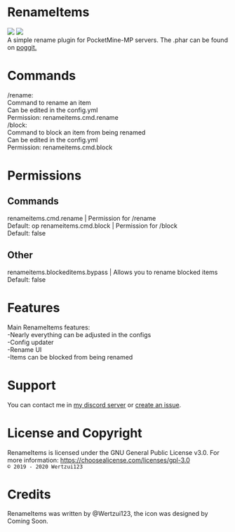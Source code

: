 # RenameItems
<a href="https://poggit.pmmp.io/p/RenameItems"><img src="https://poggit.pmmp.io/shield.state/RenameItems"></a>
<a href="https://poggit.pmmp.io/p/RenameItems"><img src="https://poggit.pmmp.io/shield.api/RenameItems"></a>
<br>A simple rename plugin for PocketMine-MP servers.
The .phar can be found on <a href="https://poggit.pmmp.io/p/RenameItems">poggit.</a>

# Commands
/rename:
<br>Command to rename an item
<br>Can be edited in the config.yml
<br>Permission: renameitems.cmd.rename
<br>/block:
<br>Command to block an item from being renamed
<br>Can be edited in the config.yml
<br>Permission: renameitems.cmd.block

# Permissions
## Commands
renameitems.cmd.rename | Permission for /rename
<br>Default: op
renameitems.cmd.block | Permission for /block
<br>Default: false
## Other
renameitems.blockeditems.bypass | Allows you to rename blocked items
<br>Default: false

# Features
  Main RenameItems features:
  <br>-Nearly everything can be adjusted in the configs
  <br>-Config updater
  <br>-Rename UI
  <br>-Items can be blocked from being renamed
  
# Support
You can contact me in <a href="https://discord.gg/eGhZGtF">my discord server</a> or <a href="https://github.com/Wertzui123/RenameItems/issues/new">create an issue</a>.

# License and Copyright
RenameItems is licensed under the GNU General Public License v3.0. For more information: https://choosealicense.com/licenses/gpl-3.0
<br><code>© 2019 - 2020 Wertzui123</code>

# Credits
RenameItems was written by @Wertzui123, the icon was designed by Coming Soon.
